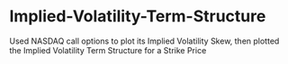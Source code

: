 # Implied-Volatility-Term-Structure
Used NASDAQ call options to plot its Implied Volatility Skew, then plotted the Implied Volatility Term Structure for a Strike Price
